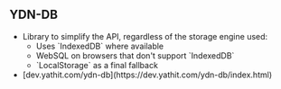 ## YDN-DB

* Library to simplify the API, regardless of the storage engine used:
	* <!-- .element: class="fragment" --> Uses `IndexedDB` where available
	* <!-- .element: class="fragment" --> WebSQL on browsers that don't support `IndexedDB`
	* <!-- .element: class="fragment" --> `LocalStorage` as a final fallback
* <!-- .element: class="fragment" --> [dev.yathit.com/ydn-db](https://dev.yathit.com/ydn-db/index.html)
